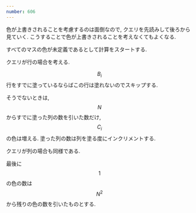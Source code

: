 ```yaml
---
number: 606
---
```

色が上書きされることを考慮するのは面倒なので, クエリを先読みして後ろから見ていく. こうすることで色が上書きされることを考えなくてもよくなる.

すべてのマスの色が未定義であるとして計算をスタートする.

クエリが行の場合を考える.

$$ B_i $$ 行をすでに塗っているならばこの行は塗れないのでスキップする.

そうでないときは, $$ N $$ からすでに塗った列の数を引いた数だけ, $$ C_i $$ の色は増える. 塗った列の数は列を塗る度にインクリメントする.

クエリが列の場合も同様である.

最後に $$ 1 $$ の色の数は $$ N^2 $$ から残りの色の数を引いたものとする.
